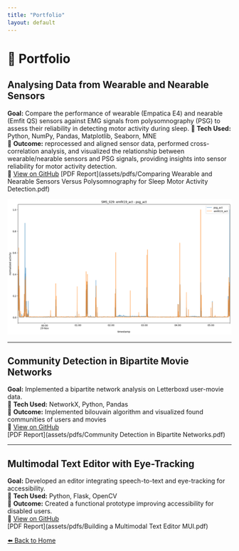 ```yaml
---
title: "Portfolio"
layout: default
---
```


# 💼 Portfolio  

## Analysing Data from Wearable and Nearable Sensors  
**Goal:** Compare the performance of wearable (Empatica E4) and nearable (Emfit QS) sensors against EMG signals from polysomnography (PSG) to assess their reliability in detecting motor activity during sleep.
📌 **Tech Used:** Python, NumPy, Pandas, Matplotlib, Seaborn, MNE  
📌 **Outcome:** reprocessed and aligned sensor data, performed cross-correlation analysis, and visualized the relationship between wearable/nearable sensors and PSG signals, providing insights into sensor reliability for motor activity detection.  
🔗 [View on GitHub](https://github.com/portmannh/data-analysis-biosensors)
[PDF Report](assets/pdfs/Comparing Wearable and Nearable Sensors Versus Polysomnography for Sleep Motor Activity Detection.pdf)  

![Signal Visualization](assets/img/output.png)

---

## Community Detection in Bipartite Movie Networks  
**Goal:** Implemented a bipartite network analysis on Letterboxd user-movie data.  
📌 **Tech Used:** NetworkX, Python, Pandas  
📌 **Outcome:** Implemented bilouvain algorithm and visualized found communities of users and movies    
🔗 [View on GitHub](https://github.com/portmannh/SMA-Lboxd)  
[PDF Report](assets/pdfs/Community Detection in Bipartite Networks.pdf)  


---

## Multimodal Text Editor with Eye-Tracking  
**Goal:** Developed an editor integrating speech-to-text and eye-tracking for accessibility.  
📌 **Tech Used:** Python, Flask, OpenCV  
📌 **Outcome:** Created a functional prototype improving accessibility for disabled users.  
🔗 [View on GitHub](https://github.com/portmannh/SR_Gaze_TextEditor)  
[PDF Report](assets/pdfs/Building a Multimodal Text Editor MUI.pdf)  



[⬅️ Back to Home](index.md)
